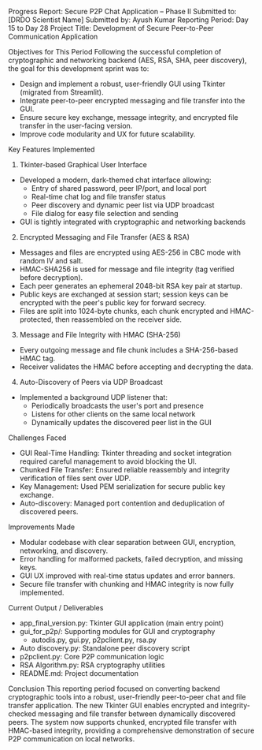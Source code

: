 Progress Report: Secure P2P Chat Application – Phase II
Submitted to: [DRDO Scientist Name]
Submitted by: Ayush Kumar
Reporting Period: Day 15 to Day 28
Project Title: Development of Secure Peer-to-Peer Communication Application

Objectives for This Period
Following the successful completion of cryptographic and networking backend (AES, RSA, SHA, peer discovery), the goal for this development sprint was to:
- Design and implement a robust, user-friendly GUI using Tkinter (migrated from Streamlit).
- Integrate peer-to-peer encrypted messaging and file transfer into the GUI.
- Ensure secure key exchange, message integrity, and encrypted file transfer in the user-facing version.
- Improve code modularity and UX for future scalability.

Key Features Implemented
1. Tkinter-based Graphical User Interface
- Developed a modern, dark-themed chat interface allowing:
  - Entry of shared password, peer IP/port, and local port
  - Real-time chat log and file transfer status
  - Peer discovery and dynamic peer list via UDP broadcast
  - File dialog for easy file selection and sending
- GUI is tightly integrated with cryptographic and networking backends

2. Encrypted Messaging and File Transfer (AES & RSA)
- Messages and files are encrypted using AES-256 in CBC mode with random IV and salt.
- HMAC-SHA256 is used for message and file integrity (tag verified before decryption).
- Each peer generates an ephemeral 2048-bit RSA key pair at startup.
- Public keys are exchanged at session start; session keys can be encrypted with the peer's public key for forward secrecy.
- Files are split into 1024-byte chunks, each chunk encrypted and HMAC-protected, then reassembled on the receiver side.

3. Message and File Integrity with HMAC (SHA-256)
- Every outgoing message and file chunk includes a SHA-256-based HMAC tag.
- Receiver validates the HMAC before accepting and decrypting the data.

4. Auto-Discovery of Peers via UDP Broadcast
- Implemented a background UDP listener that:
  - Periodically broadcasts the user's port and presence
  - Listens for other clients on the same local network
  - Dynamically updates the discovered peer list in the GUI

Challenges Faced
- GUI Real-Time Handling: Tkinter threading and socket integration required careful management to avoid blocking the UI.
- Chunked File Transfer: Ensured reliable reassembly and integrity verification of files sent over UDP.
- Key Management: Used PEM serialization for secure public key exchange.
- Auto-discovery: Managed port contention and deduplication of discovered peers.

Improvements Made
- Modular codebase with clear separation between GUI, encryption, networking, and discovery.
- Error handling for malformed packets, failed decryption, and missing keys.
- GUI UX improved with real-time status updates and error banners.
- Secure file transfer with chunking and HMAC integrity is now fully implemented.

Current Output / Deliverables
- app_final_version.py: Tkinter GUI application (main entry point)
- gui_for_p2p/: Supporting modules for GUI and cryptography
  - autodis.py, gui.py, p2pclient.py, rsa.py
- Auto discovery.py: Standalone peer discovery script
- p2pclient.py: Core P2P communication logic
- RSA Algorithm.py: RSA cryptography utilities
- README.md: Project documentation

Conclusion
This reporting period focused on converting backend cryptographic tools into a robust, user-friendly peer-to-peer chat and file transfer application. The new Tkinter GUI enables encrypted and integrity-checked messaging and file transfer between dynamically discovered peers. The system now supports chunked, encrypted file transfer with HMAC-based integrity, providing a comprehensive demonstration of secure P2P communication on local networks.

